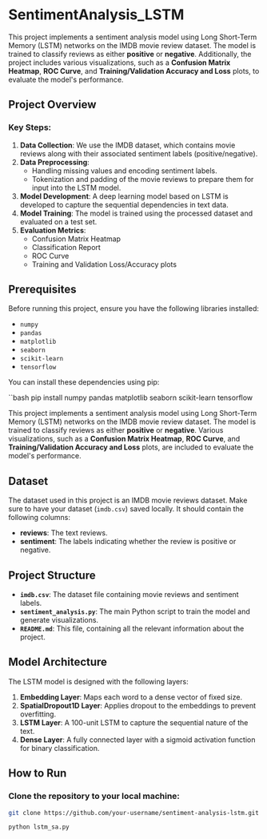 # SentimentAnalysis_LSTM

This project implements a sentiment analysis model using Long Short-Term Memory (LSTM) networks on the IMDB movie review dataset. The model is trained to classify reviews as either **positive** or **negative**. Additionally, the project includes various visualizations, such as a **Confusion Matrix Heatmap**, **ROC Curve**, and **Training/Validation Accuracy and Loss** plots, to evaluate the model's performance.

## Project Overview

### Key Steps:
1. **Data Collection**: We use the IMDB dataset, which contains movie reviews along with their associated sentiment labels (positive/negative).
2. **Data Preprocessing**:
   - Handling missing values and encoding sentiment labels.
   - Tokenization and padding of the movie reviews to prepare them for input into the LSTM model.
3. **Model Development**: A deep learning model based on LSTM is developed to capture the sequential dependencies in text data.
4. **Model Training**: The model is trained using the processed dataset and evaluated on a test set.
5. **Evaluation Metrics**: 
   - Confusion Matrix Heatmap
   - Classification Report
   - ROC Curve
   - Training and Validation Loss/Accuracy plots

## Prerequisites

Before running this project, ensure you have the following libraries installed:

- `numpy`
- `pandas`
- `matplotlib`
- `seaborn`
- `scikit-learn`
- `tensorflow`

You can install these dependencies using pip:

``bash
pip install numpy pandas matplotlib seaborn scikit-learn tensorflow

This project implements a sentiment analysis model using Long Short-Term Memory (LSTM) networks on the IMDB movie review dataset. The model is trained to classify reviews as either **positive** or **negative**. Various visualizations, such as a **Confusion Matrix Heatmap**, **ROC Curve**, and **Training/Validation Accuracy and Loss** plots, are included to evaluate the model's performance.

## Dataset

The dataset used in this project is an IMDB movie reviews dataset. Make sure to have your dataset (`imdb.csv`) saved locally. It should contain the following columns:

- **reviews**: The text reviews.
- **sentiment**: The labels indicating whether the review is positive or negative.

## Project Structure

- **`imdb.csv`**: The dataset file containing movie reviews and sentiment labels.
- **`sentiment_analysis.py`**: The main Python script to train the model and generate visualizations.
- **`README.md`**: This file, containing all the relevant information about the project.

## Model Architecture

The LSTM model is designed with the following layers:

1. **Embedding Layer**: Maps each word to a dense vector of fixed size.
2. **SpatialDropout1D Layer**: Applies dropout to the embeddings to prevent overfitting.
3. **LSTM Layer**: A 100-unit LSTM to capture the sequential nature of the text.
4. **Dense Layer**: A fully connected layer with a sigmoid activation function for binary classification.

## How to Run

### Clone the repository to your local machine:
```bash
git clone https://github.com/your-username/sentiment-analysis-lstm.git

python lstm_sa.py


